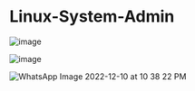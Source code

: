 
# Linux-System-Admin
![image](https://user-images.githubusercontent.com/59536110/201928976-bbf75ac3-0267-4742-acaf-f5a8d4971250.png)

![image](https://user-images.githubusercontent.com/59536110/201074446-27afff03-47b5-4fe1-aac5-545792beaf40.png)

![WhatsApp Image 2022-12-10 at 10 38 22 PM](https://user-images.githubusercontent.com/93399136/206971588-30de4bf6-fef6-4902-95e5-e717ed8d5d16.jpeg)
